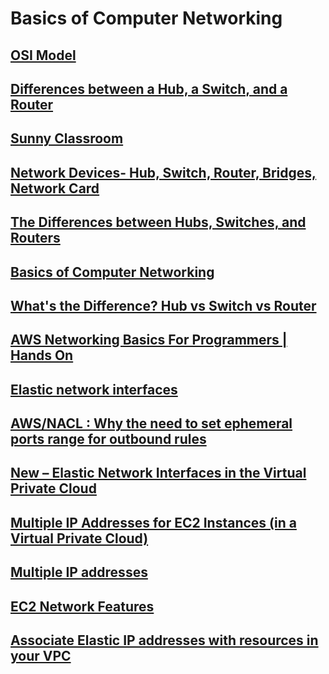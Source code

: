 # Basics of Computer Networking

## [OSI Model](https://www.baeldung.com/cs/osi-model)
## [Differences between a Hub, a Switch, and a Router](https://www.section.io/engineering-education/switch-vs-router-vs-hub/)
## [Sunny Classroom](https://www.youtube.com/@sunnylearning)
## [Network Devices- Hub, Switch, Router, Bridges, Network Card](https://blog.kara.com.ng/network-devices-hub-switch-router-bridges-network-card/)
## [The Differences between Hubs, Switches, and Routers](https://themillergroup.com/differences-hubs-switches-routers/)
## [Basics of Computer Networking](https://www.geeksforgeeks.org/basics-computer-networking/)
## [What's the Difference? Hub vs Switch vs Router](https://community.fs.com/blog/do-you-know-the-differences-between-hubs-switches-and-routers.html)
## [AWS Networking Basics For Programmers | Hands On](https://www.youtube.com/watch?v=2doSoMN2xvI&t=13s)
## [Elastic network interfaces](https://docs.aws.amazon.com/AWSEC2/latest/UserGuide/using-eni.html)
## [AWS/NACL : Why the need to set ephemeral ports range for outbound rules](https://remy-nts.medium.com/aws-nacl-why-the-need-to-set-ephemeral-ports-range-for-outbound-rules-50ee93986555)
## [New – Elastic Network Interfaces in the Virtual Private Cloud](https://aws.amazon.com/blogs/aws/new-elastic-network-interfaces-in-the-virtual-private-cloud/)
## [Multiple IP Addresses for EC2 Instances (in a Virtual Private Cloud)](https://aws.amazon.com/blogs/aws/multiple-ip-addresses-for-ec2-instances-in-a-virtual-private-cloud/)
## [Multiple IP addresses](https://docs.aws.amazon.com/AWSEC2/latest/UserGuide/MultipleIP.html)
## [EC2 Network Features](https://jayendrapatil.com/tag/ec2-elastic-network-interfaces/)
## [Associate Elastic IP addresses with resources in your VPC](https://docs.aws.amazon.com/vpc/latest/userguide/vpc-eips.html)
